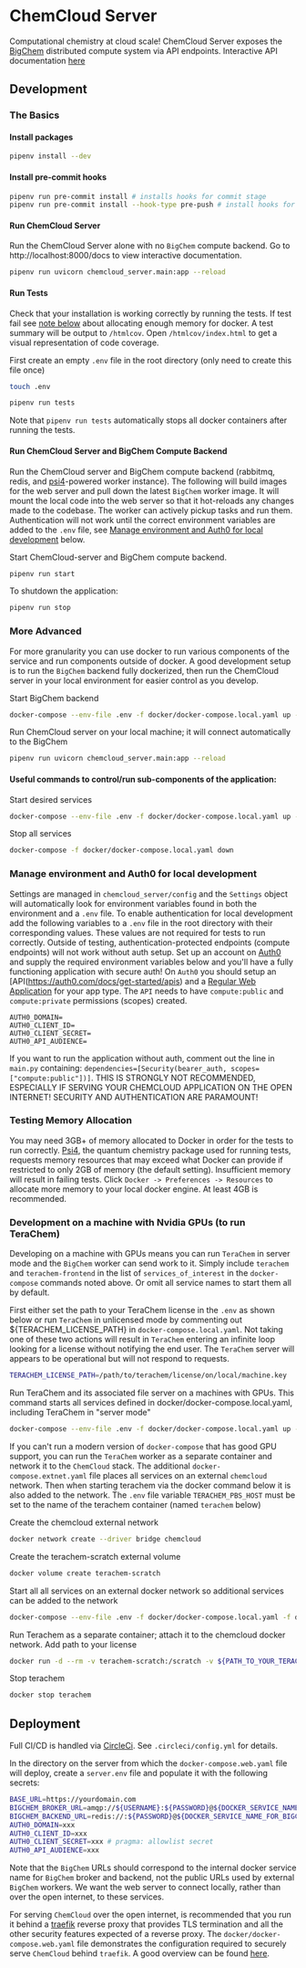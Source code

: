 # ChemCloud Server

Computational chemistry at cloud scale! ChemCloud Server exposes the [BigChem](https://github.com/coltonbh/bigchem) distributed compute system via API endpoints. Interactive API documentation [here](https://chemcloud.mtzlab.com/docs)

## Development

### The Basics

#### Install packages

```sh
pipenv install --dev
```

#### Install pre-commit hooks

```sh
pipenv run pre-commit install # installs hooks for commit stage
pipenv run pre-commit install --hook-type pre-push # install hooks for push stage
```

#### Run ChemCloud Server

Run the ChemCloud Server alone with no `BigChem` compute backend. Go to http://localhost:8000/docs to view interactive documentation.

```sh
pipenv run uvicorn chemcloud_server.main:app --reload
```

#### Run Tests

Check that your installation is working correctly by running the tests. If test fail see [note below](#testing-memory-allocation) about allocating enough memory for docker. A test summary will be output to `/htmlcov`. Open `/htmlcov/index.html` to get a visual representation of code coverage.

First create an empty `.env` file in the root directory (only need to create this file once)

```sh
touch .env
```

```sh
pipenv run tests
```

Note that `pipenv run tests` automatically stops all docker containers after running the tests.

#### Run ChemCloud Server and BigChem Compute Backend

Run the ChemCloud server and BigChem compute backend (rabbitmq, redis, and [psi4](https://psicode.org/)-powered worker instance). The following will build images for the web server and pull down the latest `BigChem` worker image. It will mount the local code into the web server so that it hot-reloads any changes made to the codebase. The worker can actively pickup tasks and run them. Authentication will not work until the correct environment variables are added to the `.env` file, see [Manage environment and Auth0 for local development](#manage-environment-and-auth0-for-local-development) below.

Start ChemCloud-server and BigChem compute backend.

```sh
pipenv run start
```

To shutdown the application:

```sh
pipenv run stop
```

### More Advanced

For more granularity you can use docker to run various components of the service and run components outside of docker. A good development setup is to run the `BigChem` backend fully dockerized, then run the ChemCloud server in your local environment for easier control as you develop.

Start BigChem backend

```sh
docker-compose --env-file .env -f docker/docker-compose.local.yaml up -d bigchem-worker
```

Run ChemCloud server on your local machine; it will connect automatically to the BigChem

```sh
pipenv run uvicorn chemcloud_server.main:app --reload
```

#### Useful commands to control/run sub-components of the application:

Start desired services

```sh
docker-compose --env-file .env -f docker/docker-compose.local.yaml up -d --build [services_of_interest]
```

Stop all services

```sh
docker-compose -f docker/docker-compose.local.yaml down
```

### Manage environment and Auth0 for local development

Settings are managed in `chemcloud_server/config` and the `Settings` object will automatically look for environment variables found in both the environment and a `.env` file. To enable authentication for local development add the following variables to a `.env` file in the root directory with their corresponding values. These values are not required for tests to run correctly. Outside of testing, authentication-protected endpoints (compute endpoints) will not work without auth setup. Set up an account on [Auth0](https://auth0.com/) and supply the required environment variables below and you'll have a fully functioning application with secure auth! On `Auth0` you should setup an [API(https://auth0.com/docs/get-started/apis) and a [Regular Web Application](https://auth0.com/docs/get-started/auth0-overview/create-applications/regular-web-apps) for your app type. The `API` needs to have `compute:public` and `compute:private` permissions (scopes) created.

```
AUTH0_DOMAIN=
AUTH0_CLIENT_ID=
AUTH0_CLIENT_SECRET=
AUTH0_API_AUDIENCE=
```

If you want to run the application without auth, comment out the line in `main.py` containing: `dependencies=[Security(bearer_auth, scopes=["compute:public"])]`. THIS IS STRONGLY NOT RECOMMENDED, ESPECIALLY IF SERVING YOUR CHEMCLOUD APPLICATION ON THE OPEN INTERNET! SECURITY AND AUTHENTICATION ARE PARAMOUNT!

### Testing Memory Allocation

You may need 3GB+ of memory allocated to Docker in order for the tests to run correctly. [Psi4](https://psicode.org), the quantum chemistry package used for running tests, requests memory resources that may exceed what Docker can provide if restricted to only 2GB of memory (the default setting). Insufficient memory will result in failing tests. Click `Docker -> Preferences -> Resources` to allocate more memory to your local docker engine. At least 4GB is recommended.

### Development on a machine with Nvidia GPUs (to run TeraChem)

Developing on a machine with GPUs means you can run `TeraChem` in server mode and the `BigChem` worker can send work to it. Simply include `terachem` and `terachem-frontend` in the list of `services_of_interest` in the `docker-compose` commands noted above. Or omit all service names to start them all by default.

First either set the path to your TeraChem license in the `.env` as shown below or run `TeraChem` in unlicensed mode by commenting out ${TERACHEM_LICENSE_PATH} in `docker-compose.local.yaml`. Not taking one of these two actions will result in `TeraChem` entering an infinite loop looking for a license without notifying the end user. The `TeraChem` server will appears to be operational but will not respond to requests.

```sh
TERACHEM_LICENSE_PATH=/path/to/terachem/license/on/local/machine.key
```

Run TeraChem and its associated file server on a machines with GPUs. This command starts all services defined in docker/docker-compose.local.yaml, including TeraChem in "server mode"

```sh
docker-compose --env-file .env -f docker/docker-compose.local.yaml up -d --build
```

If you can't run a modern version of `docker-compose` that has good GPU support, you can run the `TeraChem` worker as a separate container and network it to the `ChemCloud` stack. The additional `docker-compose.extnet.yaml` file places all services on an external `chemcloud` network. Then when starting terachem via the docker command below it is also added to the network. The `.env` file variable `TERACHEM_PBS_HOST` must be set to the name of the terachem container (named `terachem` below)

Create the chemcloud external network

```sh
docker network create --driver bridge chemcloud
```

Create the terachem-scratch external volume

```sh
docker volume create terachem-scratch
```

Start all all services on an external docker network so additional services can be added to the network

```sh
docker-compose --env-file .env -f docker/docker-compose.local.yaml -f docker/docker-compose.extnet.yaml up -d --build chemcloud mq redis worker terachem-frontend
```

Run Terachem as a separate container; attach it to the chemcloud docker network. Add path to your license

```sh
docker run -d --rm -v terachem-scratch:/scratch -v ${PATH_TO_YOUR_TERACHEM_LICENSE}/license.key:/terachem/license.key -p 11111:11111 --gpus '"device=0,1"' --network="chemcloud" --name terachem mtzgroup/terachem:1.9-2021.12-dev-arch-sm_52-sm_80 && docker logs terachem -f
```

Stop terachem

```sh
docker stop terachem
```

## Deployment

Full CI/CD is handled via [CircleCi](https://circleci.com). See `.circleci/config.yml` for details.

In the directory on the server from which the `docker-compose.web.yaml` file will deploy, create a `server.env` file and populate it with the following secrets:

```sh
BASE_URL=https://yourdomain.com
BIGCHEM_BROKER_URL=amqp://${USERNAME}:${PASSWORD}@${DOCKER_SERVICE_NAME_FOR_BIGCHEM_BROKER}:5672 # pragma: allowlist secret
BIGCHEM_BACKEND_URL=redis://:${PASSWORD}@${DOCKER_SERVICE_NAME_FOR_BIGCHEM_BACKEND}:6379/0
AUTH0_DOMAIN=xxx
AUTH0_CLIENT_ID=xxx
AUTH0_CLIENT_SECRET=xxx # pragma: allowlist secret
AUTH0_API_AUDIENCE=xxx
```

Note that the `BigChem` URLs should correspond to the internal docker service name for `BigChem` broker and backend, not the public URLs used by external `BigChem` workers. We want the web server to connect locally, rather than over the open internet, to these services.

For serving `ChemCloud` over the open internet, is recommended that you run it behind a [traefik](https://traefik.io/) reverse proxy that provides TLS termination and all the other security features expected of a reverse proxy. The `docker/docker-compose.web.yaml` file demonstrates the configuration required to securely serve `ChemCloud` behind `traefik`. A good overview can be found [here](https://dockerswarm.rocks/traefik/).
